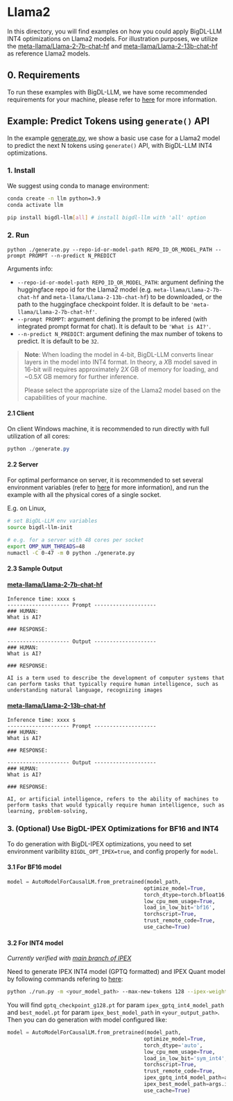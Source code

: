 # Llama2
In this directory, you will find examples on how you could apply BigDL-LLM INT4 optimizations on Llama2 models. For illustration purposes, we utilize the [meta-llama/Llama-2-7b-chat-hf](https://huggingface.co/meta-llama/Llama-2-7b-chat-hf) and [meta-llama/Llama-2-13b-chat-hf](https://huggingface.co/meta-llama/Llama-2-13b-chat-hf) as reference Llama2 models.

## 0. Requirements
To run these examples with BigDL-LLM, we have some recommended requirements for your machine, please refer to [here](../README.md#recommended-requirements) for more information.

## Example: Predict Tokens using `generate()` API
In the example [generate.py](./generate.py), we show a basic use case for a Llama2 model to predict the next N tokens using `generate()` API, with BigDL-LLM INT4 optimizations.
### 1. Install
We suggest using conda to manage environment:
```bash
conda create -n llm python=3.9
conda activate llm

pip install bigdl-llm[all] # install bigdl-llm with 'all' option
```

### 2. Run
```
python ./generate.py --repo-id-or-model-path REPO_ID_OR_MODEL_PATH --prompt PROMPT --n-predict N_PREDICT
```

Arguments info:
- `--repo-id-or-model-path REPO_ID_OR_MODEL_PATH`: argument defining the huggingface repo id for the Llama2 model (e.g. `meta-llama/Llama-2-7b-chat-hf` and `meta-llama/Llama-2-13b-chat-hf`) to be downloaded, or the path to the huggingface checkpoint folder. It is default to be `'meta-llama/Llama-2-7b-chat-hf'`.
- `--prompt PROMPT`: argument defining the prompt to be infered (with integrated prompt format for chat). It is default to be `'What is AI?'`.
- `--n-predict N_PREDICT`: argument defining the max number of tokens to predict. It is default to be `32`.

> **Note**: When loading the model in 4-bit, BigDL-LLM converts linear layers in the model into INT4 format. In theory, a *X*B model saved in 16-bit will requires approximately 2*X* GB of memory for loading, and ~0.5*X* GB memory for further inference.
>
> Please select the appropriate size of the Llama2 model based on the capabilities of your machine.

#### 2.1 Client
On client Windows machine, it is recommended to run directly with full utilization of all cores:
```powershell
python ./generate.py 
```

#### 2.2 Server
For optimal performance on server, it is recommended to set several environment variables (refer to [here](../README.md#best-known-configuration-on-linux) for more information), and run the example with all the physical cores of a single socket.

E.g. on Linux,
```bash
# set BigDL-LLM env variables
source bigdl-llm-init

# e.g. for a server with 48 cores per socket
export OMP_NUM_THREADS=48
numactl -C 0-47 -m 0 python ./generate.py
```

#### 2.3 Sample Output
#### [meta-llama/Llama-2-7b-chat-hf](https://huggingface.co/meta-llama/Llama-2-7b-chat-hf)
```log
Inference time: xxxx s
-------------------- Prompt --------------------
### HUMAN:
What is AI?

### RESPONSE:

-------------------- Output --------------------
### HUMAN:
What is AI?

### RESPONSE:

AI is a term used to describe the development of computer systems that can perform tasks that typically require human intelligence, such as understanding natural language, recognizing images
```

#### [meta-llama/Llama-2-13b-chat-hf](https://huggingface.co/meta-llama/Llama-2-13b-chat-hf)
```log
Inference time: xxxx s
-------------------- Prompt --------------------
### HUMAN:
What is AI?

### RESPONSE:

-------------------- Output --------------------
### HUMAN:
What is AI?

### RESPONSE:

AI, or artificial intelligence, refers to the ability of machines to perform tasks that would typically require human intelligence, such as learning, problem-solving,
```

### 3. (Optional) Use BigDL-IPEX Optimizations for BF16 and INT4 

To do generation with BigDL-IPEX optimizations, you need to set environment varibility `BIGDL_OPT_IPEX=true`, and config properly for `model`.

#### 3.1 For BF16 model

```python
model = AutoModelForCausalLM.from_pretrained(model_path,
                                            optimize_model=True,
                                            torch_dtype=torch.bfloat16,
                                            low_cpu_mem_usage=True, 
                                            load_in_low_bit='bf16',
                                            torchscript=True,
                                            trust_remote_code=True,
                                            use_cache=True)
```

#### 3.2 For INT4 model

*Currently verified with [main branch of IPEX](https://github.com/intel/intel-extension-for-pytorch/tree/main)*

Need to generate IPEX INT4 model (GPTQ formatted) and IPEX Quant model by following commands refering to [here](https://github.com/intel/intel-extension-for-pytorch/tree/main/examples/cpu/inference/python/llm#4116-run-in-weight-only-quantization-int4-with-ipexllm):
```bash
python ./run.py -m <your_model_path> --max-new-tokens 128 --ipex-weight-only-quantization --benchmark --input-tokens 1024 --num-warmup 1 --num-iter 3 --token-latency --greedy --weight-dtype INT4 --gptq --quant-with-amp --output-dir <your_output_path> --batch-size 1
```

You will find `gptq_checkpoint_g128.pt` for param `ipex_gptq_int4_model_path` and `best_model.pt` for param `ipex_best_model_path` in `<your_output_path>`. Then you can do generation with model configured like:

```python
model = AutoModelForCausalLM.from_pretrained(model_path,
                                            optimize_model=True,
                                            torch_dtype='auto',
                                            low_cpu_mem_usage=True, 
                                            load_in_low_bit='sym_int4',
                                            torchscript=True,
                                            trust_remote_code=True,
                                            ipex_gptq_int4_model_path=args.ipex_gptq_int4_model_path,
                                            ipex_best_model_path=args.ipex_best_model_path,
                                            use_cache=True)
```